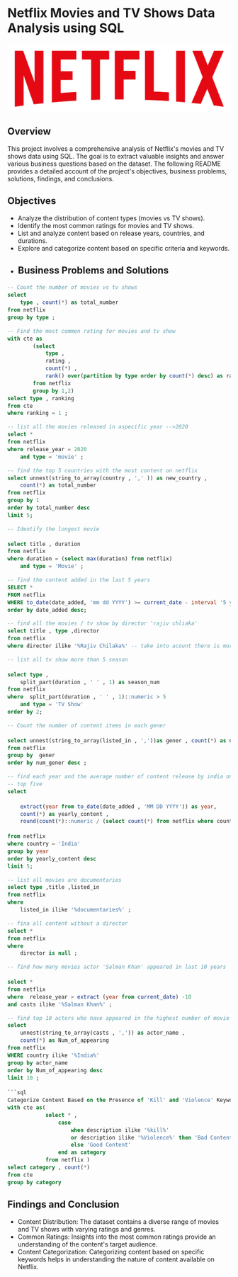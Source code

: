 # Netflix Movies and TV Shows Data Analysis using SQL
![Netflix Logo](https://github.com/mina407/Netflix_Sql_Project/blob/main/logo.png)
## Overview 
This project involves a comprehensive analysis of Netflix's movies and TV shows data using SQL. The goal is to extract valuable insights and answer various business questions based on the dataset. The following README provides a detailed account of the project's objectives, business problems, solutions, findings, and conclusions.
## Objectives
* Analyze the distribution of content types (movies vs TV shows).
* Identify the most common ratings for movies and TV shows.
* List and analyze content based on release years, countries, and durations.
* Explore and categorize content based on specific criteria and keywords.
* ## Business Problems and Solutions

```sql
-- Count the number of movies vs tv shows
select 
	type , count(*) as total_number 
from netflix 
group by type ;
```

```sql
-- Find the most commen rating for movies and tv show 
with cte as 
		(select 
			type ,
			rating ,
			count(*) ,
			rank() over(partition by type order by count(*) desc) as ranking
		from netflix 
		group by 1,2) 
select type , ranking 
from cte 
where ranking = 1 ;
```
```sql
-- list all the movies released in aspecific year -->2020
select * 
from netflix 
where release_year = 2020 
	and type = 'movie' ;
```

```sql 
-- find the top 5 countries with the most content on netflix 
select unnest(string_to_array(country , ',' )) as new_country , 
	count(*) as total_number
from netflix 
group by 1 
order by total_number desc 
limit 5;
```

```sql
-- Identify the longest movie 

select title , duration 
from netflix 
where duration = (select max(duration) from netflix)
	and type = 'Movie' ;
```

```sql
-- find the content added in the last 5 years 
SELECT * 
FROM netflix
WHERE to_date(date_added, 'mm dd YYYY') >= current_date - interval '5 years' 
order by date_added desc;
```

```sql
-- find all the movies / tv show by director 'rajiv chliaka'
select title , type ,director
from netflix 
where director ilike '%Rajiv Chilaka%' -- take into acount there is more than one director

```

```sql
-- list all tv show more than 5 season 

select type ,
	split_part(duration , ' ' , 1) as season_num
from netflix
where  split_part(duration , ' ' , 1)::numeric > 5
	and type = 'TV Show'
order by 2;
```

```sql
-- Count the number of content items in each gener 

select unnest(string_to_array(listed_in , ','))as gener , count(*) as num_gener 
from netflix 
group by  gener
order by num_gener desc ;
```

```sql
-- find each year and the average number of content release by india on netflix 
-- top five 
select 

	extract(year from to_date(date_added , 'MM DD YYYY')) as year,
	count(*) as yearly_content ,
	round(count(*)::numeric / (select count(*) from netflix where country = 'India')::numeric *100  , 1) ||'%' as Avg_yearly
	
from netflix 
where country = 'India'
group by year
order by yearly_content desc
limit 5;
```

```sql
-- list all movies are documentaries
select type ,title ,listed_in
from netflix 
where 
	listed_in ilike '%documentaries%' ; 
```

```sql
-- fina all content without a director 
select * 
from netflix 
where 
	director is null ;
```

```sql
-- find how many movies actor 'Salman Khan' appeared in last 10 years 

select * 
from netflix 
where  release_year > extract (year from current_date) -10
and casts ilike '%Salman Khan%' ; 
```

```sql
-- find top 10 actors who have appeared in the highest number of movie product in india 
select 
	unnest(string_to_array(casts , ',')) as actor_name , 
	count(*) as Num_of_appearing 
from netflix 
WHERE country ilike '%India%'
group by actor_name
order by Num_of_appearing desc
limit 10 ;

```sql
Categorize Content Based on the Presence of 'Kill' and 'Violence' Keywords
with cte as( 
			select * , 
				case 
					when description ilike '%kill%' 
					or description ilike '%Violence%' then 'Bad Content' 
					else 'Good Content'
				end as category 
			from netflix ) 
select category , count(*)
from cte 
group by category 
```
## Findings and Conclusion
* Content Distribution: The dataset contains a diverse range of movies and TV shows with varying ratings and genres.
* Common Ratings: Insights into the most common ratings provide an understanding of the content's target audience.
* Content Categorization: Categorizing content based on specific keywords helps in understanding the nature of content available on Netflix.
